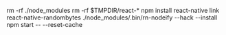 rm -rf ./node_modules
rm -rf $TMPDIR/react-*
npm install
react-native link react-native-randombytes
./node_modules/.bin/rn-nodeify --hack --install
npm start -- --reset-cache